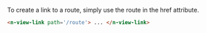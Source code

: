 To create a link to a route, simply use the route in the href attribute.

```html
<n-view-link path='/route'> ... </n-view-link>
```